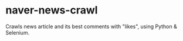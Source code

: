 # naver-news-crawl

Crawls news article and its best comments with "likes", using Python & Selenium.

